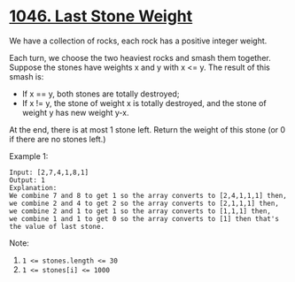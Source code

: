 # [1046. Last Stone Weight](https://leetcode.com/problems/last-stone-weight/)

We have a collection of rocks, each rock has a positive integer weight.

Each turn, we choose the two heaviest rocks and smash them together.  Suppose the stones have weights x and y with x <= y.  The result of this smash is:

- If x == y, both stones are totally destroyed;
- If x != y, the stone of weight x is totally destroyed, and the stone of weight y has new weight y-x.

At the end, there is at most 1 stone left.  Return the weight of this stone (or 0 if there are no stones left.)

Example 1:

```text
Input: [2,7,4,1,8,1]
Output: 1
Explanation:
We combine 7 and 8 to get 1 so the array converts to [2,4,1,1,1] then,
we combine 2 and 4 to get 2 so the array converts to [2,1,1,1] then,
we combine 2 and 1 to get 1 so the array converts to [1,1,1] then,
we combine 1 and 1 to get 0 so the array converts to [1] then that's the value of last stone.
```

Note:

1. `1 <= stones.length <= 30`
1. `1 <= stones[i] <= 1000`
